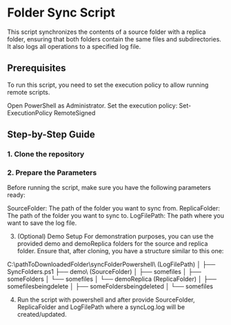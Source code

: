 # Folder Sync Script
This script synchronizes the contents of a source folder with a replica folder, ensuring that both folders contain the same files and subdirectories. It also logs all operations to a specified log file.

## Prerequisites
To run this script, you need to set the execution policy to allow running remote scripts.

Open PowerShell as Administrator.
Set the execution policy:
Set-ExecutionPolicy RemoteSigned

## Step-by-Step Guide
### 1. Clone the repository
### 2. Prepare the Parameters
Before running the script, make sure you have the following parameters ready:

SourceFolder: The path of the folder you want to sync from.
ReplicaFolder: The path of the folder you want to sync to.
LogFilePath: The path where you want to save the log file.

3. (Optional) Demo Setup
For demonstration purposes, you can use the provided demo and demoReplica folders for the source and replica folder. Ensure that, after cloning, you have a structure similar to this one:

C:\pathToDownloadedFolder\syncFolderPowershell\ (LogFilePath)
│
├── SyncFolders.ps1
├── demo\ (SourceFolder)
│   ├── somefiles
│   ├── someFolders
│       └── somefiles
│
└── demoReplica (ReplicaFolder)
│   ├── somefilesbeingdelete
│   ├── someFoldersbeingdeleted
│       └── somefiles

4. Run the script with powershell and after provide SourceFolder, ReplicaFolder and LogFilePath where a syncLog.log will be created/updated.

